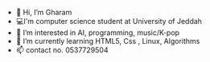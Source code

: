 - 👋 Hi, I’m Gharam 
- 💻I'm computer science student at University of Jeddah 
- 👀 I’m interested in AI, programming, music/K-pop
- 🌱 I’m currently learning HTML5, Css , Linux, Algorithms 
- 📫 contact no. 0537729504

<!---
GharamM/GharamM is a ✨ special ✨ repository because its `README.md` (this file) appears on your GitHub profile.
You can click the Preview link to take a look at your changes.
--->
